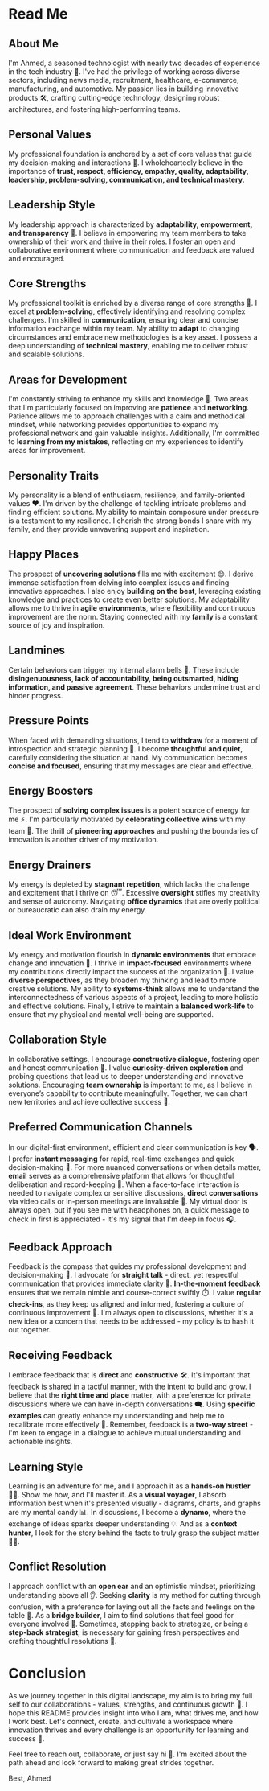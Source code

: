 # Read Me

## About Me

I'm Ahmed, a seasoned technologist with nearly two decades of experience in the tech industry 🚀. I've had the privilege of working across diverse sectors, including news media, recruitment, healthcare, e-commerce, manufacturing, and automotive. My passion lies in building innovative products 🛠️, crafting cutting-edge technology, designing robust architectures, and fostering high-performing teams.

## Personal Values

My professional foundation is anchored by a set of core values that guide my decision-making and interactions 🧭. I wholeheartedly believe in the importance of **trust, respect, efficiency, empathy, quality, adaptability, leadership, problem-solving, communication, and technical mastery**.

## Leadership Style

My leadership approach is characterized by **adaptability, empowerment, and transparency** 🌟. I believe in empowering my team members to take ownership of their work and thrive in their roles. I foster an open and collaborative environment where communication and feedback are valued and encouraged.

## Core Strengths

My professional toolkit is enriched by a diverse range of core strengths 💪. I excel at **problem-solving**, effectively identifying and resolving complex challenges. I'm skilled in **communication**, ensuring clear and concise information exchange within my team. My ability to **adapt** to changing circumstances and embrace new methodologies is a key asset. I possess a deep understanding of **technical mastery**, enabling me to deliver robust and scalable solutions.

## Areas for Development

I'm constantly striving to enhance my skills and knowledge 🌱. Two areas that I'm particularly focused on improving are **patience** and **networking**. Patience allows me to approach challenges with a calm and methodical mindset, while networking provides opportunities to expand my professional network and gain valuable insights. Additionally, I'm committed to **learning from my mistakes**, reflecting on my experiences to identify areas for improvement.

## Personality Traits

My personality is a blend of enthusiasm, resilience, and family-oriented values ❤️. I'm driven by the challenge of tackling intricate problems and finding efficient solutions. My ability to maintain composure under pressure is a testament to my resilience. I cherish the strong bonds I share with my family, and they provide unwavering support and inspiration.

## Happy Places

The prospect of **uncovering solutions** fills me with excitement 😊. I derive immense satisfaction from delving into complex issues and finding innovative approaches. I also enjoy **building on the best**, leveraging existing knowledge and practices to create even better solutions. My adaptability allows me to thrive in **agile environments**, where flexibility and continuous improvement are the norm. Staying connected with my **family** is a constant source of joy and inspiration.

## Landmines

Certain behaviors can trigger my internal alarm bells 🔔. These include **disingenuousness, lack of accountability, being outsmarted, hiding information, and passive agreement**. These behaviors undermine trust and hinder progress.

## Pressure Points

When faced with demanding situations, I tend to **withdraw** for a moment of introspection and strategic planning 🤔. I become **thoughtful and quiet**, carefully considering the situation at hand. My communication becomes **concise and focused**, ensuring that my messages are clear and effective.

## Energy Boosters

The prospect of **solving complex issues** is a potent source of energy for me ⚡. I'm particularly motivated by **celebrating collective wins** with my team 🎉. The thrill of **pioneering approaches** and pushing the boundaries of innovation is another driver of my motivation.

## Energy Drainers

My energy is depleted by **stagnant repetition**, which lacks the challenge and excitement that I thrive on 😴. Excessive **oversight** stifles my creativity and sense of autonomy. Navigating **office dynamics** that are overly political or bureaucratic can also drain my energy.

## Ideal Work Environment

My energy and motivation flourish in **dynamic environments** that embrace change and innovation 🌱. I thrive in **impact-focused** environments where my contributions directly impact the success of the organization 🎯. I value **diverse perspectives**, as they broaden my thinking and lead to more creative solutions. My ability to **systems-think** allows me to understand the interconnectedness of various aspects of a project, leading to more holistic and effective solutions. Finally, I strive to maintain a **balanced work-life** to ensure that my physical and mental well-being are supported.

## Collaboration Style

In collaborative settings, I encourage **constructive dialogue**, fostering open and honest communication 🤝. I value **curiosity-driven exploration** and probing questions that lead us to deeper understanding and innovative solutions. Encouraging **team ownership** is important to me, as I believe in everyone’s capability to contribute meaningfully. Together, we can chart new territories and achieve collective success 🌟.

## Preferred Communication Channels

In our digital-first environment, efficient and clear communication is key 🗣️. I prefer **instant messaging** for rapid, real-time exchanges and quick decision-making 📱. For more nuanced conversations or when details matter, **email** serves as a comprehensive platform that allows for thoughtful deliberation and record-keeping 📧. When a face-to-face interaction is needed to navigate complex or sensitive discussions, **direct conversations** via video calls or in-person meetings are invaluable 🎥. My virtual door is always open, but if you see me with headphones on, a quick message to check in first is appreciated - it's my signal that I'm deep in focus 🎧.

## Feedback Approach

Feedback is the compass that guides my professional development and decision-making 🧭. I advocate for **straight talk** - direct, yet respectful communication that provides immediate clarity 📣. **In-the-moment feedback** ensures that we remain nimble and course-correct swiftly ⏱️. I value **regular check-ins**, as they keep us aligned and informed, fostering a culture of continuous improvement 🔄. I'm always open to discussions, whether it's a new idea or a concern that needs to be addressed - my policy is to hash it out together.

## Receiving Feedback

I embrace feedback that is **direct** and **constructive** 🛠️. It's important that feedback is shared in a tactful manner, with the intent to build and grow. I believe that the **right time and place** matter, with a preference for private discussions where we can have in-depth conversations 🗨️. Using **specific examples** can greatly enhance my understanding and help me to recalibrate more effectively 🎯. Remember, feedback is a **two-way street** - I'm keen to engage in a dialogue to achieve mutual understanding and actionable insights.

## Learning Style

Learning is an adventure for me, and I approach it as a **hands-on hustler** 👨‍🎓. Show me how, and I'll master it. As a **visual voyager**, I absorb information best when it's presented visually - diagrams, charts, and graphs are my mental candy 📊. In discussions, I become a **dynamo**, where the exchange of ideas sparks deeper understanding 💡. And as a **context hunter**, I look for the story behind the facts to truly grasp the subject matter 🕵️‍♂️.

## Conflict Resolution

I approach conflict with an **open ear** and an optimistic mindset, prioritizing understanding above all 👂. Seeking **clarity** is my method for cutting through confusion, with a preference for laying out all the facts and feelings on the table 🤝. As a **bridge builder**, I aim to find solutions that feel good for everyone involved 🌉. Sometimes, stepping back to strategize, or being a **step-back strategist**, is necessary for gaining fresh perspectives and crafting thoughtful resolutions 🧠.

# Conclusion

As we journey together in this digital landscape, my aim is to bring my full self to our collaborations - values, strengths, and continuous growth 🌟. I hope this README provides insight into who I am, what drives me, and how I work best. Let's connect, create, and cultivate a workspace where innovation thrives and every challenge is an opportunity for learning and success 🚀.

Feel free to reach out, collaborate, or just say hi 👋. I'm excited about the path ahead and look forward to making great strides together.

Best,
Ahmed
